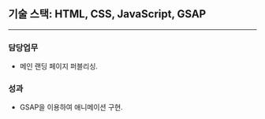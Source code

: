 ## 기술 스택: HTML, CSS, JavaScript, GSAP

---

### 담당업무

- 메인 랜딩 페이지 퍼블리싱.

### 성과

- GSAP을 이용하여 애니메이션 구현.
